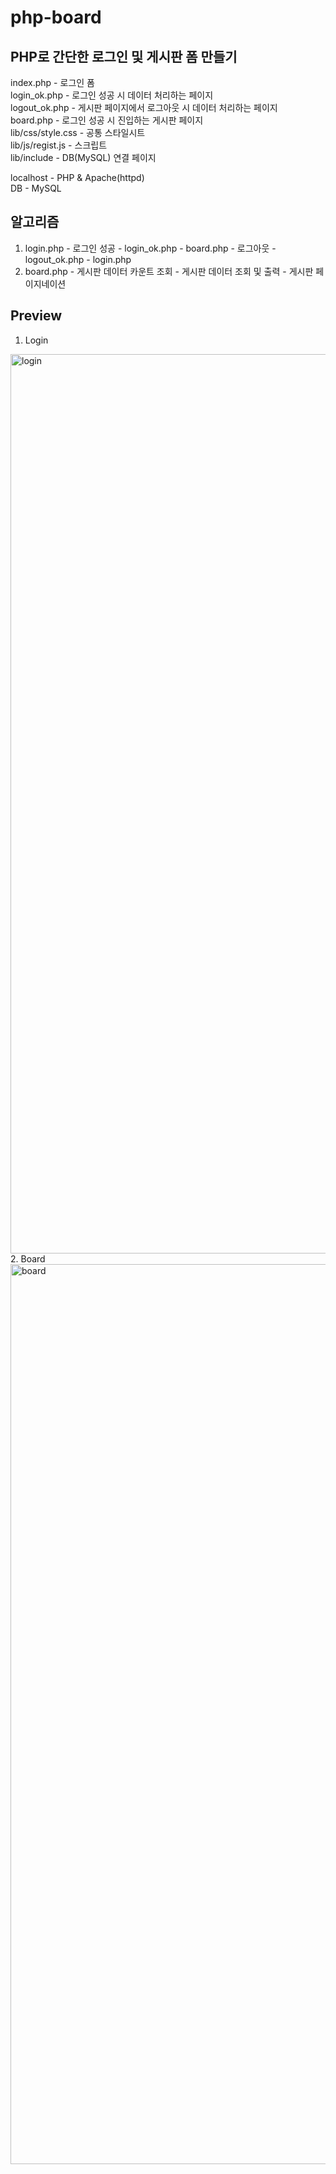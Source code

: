 # php-board

## PHP로 간단한 로그인 및 게시판 폼 만들기

index.php          - 로그인 폼<br>
login_ok.php       - 로그인 성공 시 데이터 처리하는 페이지<br>
logout_ok.php      - 게시판 페이지에서 로그아웃 시 데이터 처리하는 페이지<br>
board.php          - 로그인 성공 시 진입하는 게시판 페이지<br>
lib/css/style.css  - 공통 스타일시트<br>
lib/js/regist.js   - 스크립트<br>
lib/include        - DB(MySQL) 연결 페이지<br>

localhost - PHP & Apache(httpd)<br>
DB - MySQL<br>

## 알고리즘
1. login.php - 로그인 성공 - login_ok.php - board.php - 로그아웃 - logout_ok.php - login.php
2. board.php - 게시판 데이터 카운트 조회 - 게시판 데이터 조회 및 출력 - 게시판 페이지네이션

## Preview
1. Login
<img width="1439" alt="login" src="https://user-images.githubusercontent.com/46413981/153537126-58e08609-2c9c-4266-92d1-904b4b9145f9.png">
2. Board
<img width="1440" alt="board" src="https://user-images.githubusercontent.com/46413981/153538221-496c3585-553b-49fc-b9ba-289c34ece1f2.png">
